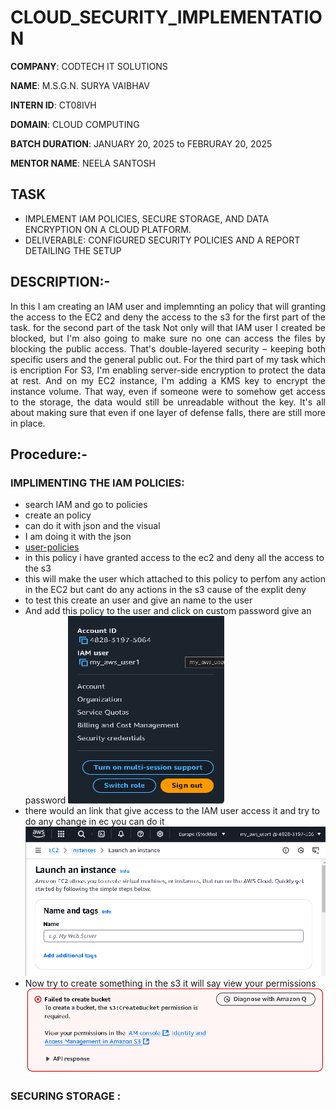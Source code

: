 # CLOUD_SECURITY_IMPLEMENTATION

**COMPANY**: CODTECH IT SOLUTIONS 

**NAME**: M.S.G.N. SURYA VAIBHAV

**INTERN ID**: CT08IVH

**DOMAIN**: CLOUD COMPUTING

**BATCH DURATION**: JANUARY 20, 2025 to FEBRURAY 20, 2025

**MENTOR NAME**: NEELA SANTOSH

## **TASK**
- IMPLEMENT IAM POLICIES, SECURE STORAGE, AND DATA ENCRYPTION ON A CLOUD PLATFORM.
- DELIVERABLE: CONFIGURED SECURITY POLICIES AND A REPORT DETAILING THE SETUP

## **DESCRIPTION:-**
<p align="justify">
In this I am creating an IAM user and implemnting an policy that will granting the access to the EC2 and deny the access to the s3 for the first part of the task. for the second part of the task Not only will that IAM user I created be blocked, but I'm also going to make sure no one can access the files by blocking the public access. That's double-layered security – keeping both specific users and the general public out. For the third part of my task which is encription For S3, I'm enabling server-side encryption to protect the data at rest.  And on my EC2 instance, I'm adding a KMS key to encrypt the instance volume.  That way, even if someone were to somehow get access to the storage, the data would still be unreadable without the key.  It's all about making sure that even if one layer of defense falls, there are still more in place.
</p>

## **Procedure:-**
### IMPLIMENTING THE IAM POLICIES:
- search IAM and go to policies
- create an policy
- can do it with json and the visual
- I am doing it with the json
- [user-policies](User_policy.json)
- in this policy i have granted access to the ec2 and deny all the access to the s3
- this will make the user which attached to this policy to perfom any action in the EC2 but cant do any actions in the s3 cause of the explit deny
- to test this create an user and give an name to the user
- And add this policy to the user and click on custom password give an password
  <img src="IAM_user.png" height = 300 px width = 250 px>
- there would an link that give access to the IAM user access it and try to do any change in ec you can do it
  <img src="ec2_access.png" >
- Now try to create something in the s3 it will say view your permissions
  <img src="S3_deny.png">
### SECURING STORAGE :

